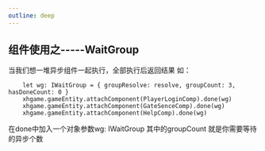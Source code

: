 ```yaml
---
outline: deep
---
```


## 组件使用之-----WaitGroup

当我们想一堆异步组件一起执行，全部执行后返回结果
如：

```
    let wg: IWaitGroup = { groupResolve: resolve, groupCount: 3, hasDoneCount: 0 }
    xhgame.gameEntity.attachComponent(PlayerLoginComp).done(wg)
    xhgame.gameEntity.attachComponent(GateSenceComp).done(wg)
    xhgame.gameEntity.attachComponent(HelpComp).done(wg)
```
在done中加入一个对象参数wg: IWaitGroup
其中的groupCount 就是你需要等待的异步个数
